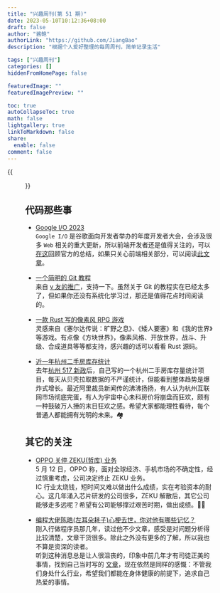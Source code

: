 ```yaml
---
title: "兴趣周刊(第 51 期)"
date: 2023-05-10T10:12:36+08:00
draft: false
author: "酱鲍"
authorLink: "https://github.com/JiangBao"
description: "根据个人爱好整理的每周周刊，简单记录生活"

tags: ["兴趣周刊"]
categories: []
hiddenFromHomePage: false

featuredImage: ""
featuredImagePreview: ""

toc: true
autoCollapseToc: true
math: false
lightgallery: true
linkToMarkdown: false
share:
  enable: false
comment: false
---
```


<!--more-->
{{<figure src="https://p4.itc.cn/q_70/images03/20230521/4b88c7a79d114973a98779fd06befebc.jpeg" title="2023 MSI, LPL 会师决赛">}}

## 代码那些事
* [Google I/O 2023](https://io.google/2023/)  
`Google I/O` 是谷歌面向开发者举办的年度开发者大会，会涉及很多 `Web` 相关的重大更新，所以前端开发者还是值得关注的，可以[在这](https://io.google/2023/)回顾官方的总结，如果只关心前端相关部分，可以阅读[此文章](https://zhuanlan.zhihu.com/p/631879733)。

* [一个简明的 Git 教程](https://alanmpan.gitbook.io/git-learning/)  
来自 [v 友的推广](https://www.v2ex.com/t/941516)，支持一下。虽然关于 Git 的教程实在已经太多了，但如果你还没有系统化学习过，那还是值得花点时间阅读的。

* [一款 Rust 写的像素风 RPG 游戏](https://github.com/veloren/veloren)  
灵感来自《塞尔达传说：旷野之息》、《矮人要塞》和《我的世界》等游戏。有点像《方块世界》，像素风格、开放世界，战斗、升级、合成道具等等都支持，感兴趣的话可以看看 Rust 源码。

* [近一年杭州二手房库存统计](http://house.u9c8d.com/)  
去年[杭州 517 新政](http://fgj.hangzhou.gov.cn/art/2022/5/17/art_1229265366_1815818.html)后，自己写的一个杭州二手房库存量统计项目，每天从贝壳拉取数据的不严谨统计，但能看到整体趋势是爆炸式增长。最近阿里裁员新闻传的沸沸扬扬，有人认为杭州互联网市场彻底完蛋，有人为宇宙中心未科房价将崩盘而狂欢，颇有一种鼓破万人捶的末日狂欢之感。希望大家都能理性看待，每个普通人都能拥有光明的未来。🏘️

## 其它的关注
* [OPPO 关停 ZEKU(哲库) 业务](https://36kr.com/p/2256035274190472)  
5 月 12 日，OPPO 称，面对全球经济、手机市场的不确定性，经过慎重考虑，公司决定终止 ZEKU 业务。  
IC 行业太烧钱，短时间又难以做出什么成绩，实在考验资本的耐心。这几年涌入芯片研发的公司很多，ZEKU 解散后，其它公司能够走多远呢？希望有公司能够撑过艰苦时期，做出成绩。💪🏻

* [编程大佬陈皓(左耳朵耗子)心梗去世，你对他有哪些记忆？](https://www.zhihu.com/question/601049419)  
刚入行做程序员那几年，读过他不少文章，感受是对问题分析得比较清楚，文章干货很多。除此之外没有更多的了解，所以我也不算是资深的读者。  
听到这种消息总是让人很沮丧的，印象中前几年才有司徒正美的事情，找到自己当时写的 [文章](http://www.u9c8d.com/%E9%80%83%E7%A6%BB%E7%94%9F%E6%B4%BB%E7%9A%84%E7%BB%91%E6%9E%B6/)，现在依然是同样的感慨：不管我们身处什么行业，希望我们都能在身体健康的前提下，追求自己热爱的事情。
